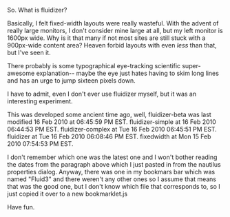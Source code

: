 So. What is fluidizer?

Basically, I felt fixed-width layouts were really wasteful. With the advent of really large monitors, I don't consider mine large at all, but my left monitor is 1600px wide. Why is it that many if not most sites are still stuck with a 900px-wide content area? Heaven forbid layouts with even *less* than that, but I've seen it.

There probably is some typographical eye-tracking scientific super-awesome explanation-- maybe the eye just hates having to skim long lines and has an urge to jump sixteen pixels down. 

I have to admit, even I don't ever use fluidizer myself, but it was an interesting experiment.

This was developed some ancient time ago, well, fluidizer-beta was last modified 16 Feb 2010 at 06:45:59 PM EST. fluidizer-simple at 16 Feb 2010 06:44:53 PM EST. fluidizer-complex at Tue 16 Feb 2010 06:45:51 PM EST. fluidizer at Tue 16 Feb 2010 06:08:46 PM EST. fixedwidth at Mon 15 Feb 2010 07:54:53 PM EST.

I don't remember which one was the latest one and I won't bother reading the dates from the paragraph above which I just pasted in from the nautilus properties dialog. Anyway, there was one in my bookmars bar which was named "Fluid3" and there weren't any other ones so I assume that means that was the good one, but I don't know which file that corresponds to, so I just copied it over to a new bookmarklet.js

Have fun.

